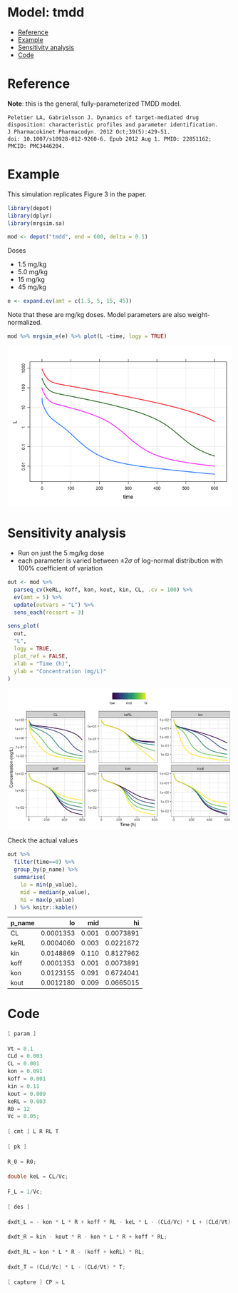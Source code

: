 Model: tmdd
================

- [Reference](#reference)
- [Example](#example)
- [Sensitivity analysis](#sensitivity-analysis)
- [Code](#code)

# Reference

**Note**: this is the general, fully-parameterized TMDD model.

    Peletier LA, Gabrielsson J. Dynamics of target-mediated drug
    disposition: characteristic profiles and parameter identification. 
    J Pharmacokinet Pharmacodyn. 2012 Oct;39(5):429-51. 
    doi: 10.1007/s10928-012-9260-6. Epub 2012 Aug 1. PMID: 22851162; 
    PMCID: PMC3446204.

# Example

This simulation replicates Figure 3 in the paper.

``` r
library(depot)
library(dplyr)
library(mrgsim.sa)
```

``` r
mod <- depot("tmdd", end = 600, delta = 0.1) 
```

Doses

- 1.5 mg/kg
- 5.0 mg/kg
- 15 mg/kg
- 45 mg/kg

``` r
e <- expand.ev(amt = c(1.5, 5, 15, 45))
```

Note that these are mg/kg doses. Model parameters are also
weight-normalized.

``` r
mod %>% mrgsim_e(e) %>% plot(L ~time, logy = TRUE)
```

![](tmdd_files/figure-gfm/unnamed-chunk-4-1.png)<!-- -->

# Sensitivity analysis

- Run on just the 5 mg/kg dose
- each parameter is varied between $\pm 2\sigma$ of log-normal
  distribution with 100% coefficient of variation

``` r
out <- mod %>%  
  parseq_cv(keRL, koff, kon, kout, kin, CL, .cv = 100) %>%
  ev(amt = 5) %>% 
  update(outvars = "L") %>%
  sens_each(recsort = 3) 
```

``` r
sens_plot(
  out, 
  "L", 
  logy = TRUE, 
  plot_ref = FALSE,
  xlab = "Time (h)", 
  ylab = "Concentration (mg/L)"
) 
```

![](tmdd_files/figure-gfm/unnamed-chunk-6-1.png)<!-- -->

Check the actual values

``` r
out %>% 
  filter(time==0) %>% 
  group_by(p_name) %>% 
  summarise(
    lo = min(p_value), 
    mid = median(p_value), 
    hi = max(p_value)
  ) %>% knitr::kable()
```

| p_name |        lo |   mid |        hi |
|:-------|----------:|------:|----------:|
| CL     | 0.0001353 | 0.001 | 0.0073891 |
| keRL   | 0.0004060 | 0.003 | 0.0221672 |
| kin    | 0.0148869 | 0.110 | 0.8127962 |
| koff   | 0.0001353 | 0.001 | 0.0073891 |
| kon    | 0.0123155 | 0.091 | 0.6724041 |
| kout   | 0.0012180 | 0.009 | 0.0665015 |

# Code

``` c
[ param ]

Vt = 0.1
CLd = 0.003
CL = 0.001
kon = 0.091
koff = 0.001
kin = 0.11
kout = 0.009
keRL = 0.003
R0 = 12
Vc = 0.05;

[ cmt ] L R RL T

[ pk ]

R_0 = R0;

double keL = CL/Vc;

F_L = 1/Vc;

[ des ]

dxdt_L = - kon * L * R + koff * RL - keL * L - (CLd/Vc) * L + (CLd/Vt) * T;

dxdt_R = kin - kout * R - kon * L * R + koff * RL;

dxdt_RL = kon * L * R - (koff + keRL) * RL;

dxdt_T = (CLd/Vc) * L - (CLd/Vt) * T;

[ capture ] CP = L
```
